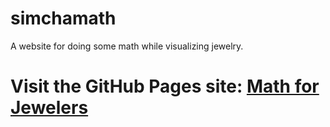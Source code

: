 # simchamath
A website for doing some math while visualizing jewelry.

# Visit the GitHub Pages site: [Math for Jewelers](https://joshuaskootsky.github.io/simchamath/ "Math for Jewelers")

